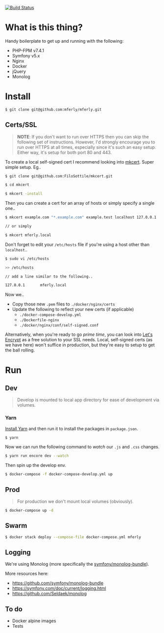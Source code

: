 [![Build Status](https://travis-ci.com/mferly/mferly.svg?branch=master)](https://travis-ci.com/mferly/mferly)

# What is this thing?
Handy boilerplate to get up and running with the following:
- PHP-FPM v7.4.1
- Symfony v5.x
- Nginx
- Docker
- jQuery
- Monolog

# Install

```bash
$ git clone git@github.com:mferly/mferly.git
```

## Certs/SSL

> **NOTE**: If you don't want to run over HTTPS then you can skip the following set of instructions. However, I'd strongly encourage you to run over HTTPS at all times, especially since it's such an easy setup. Either way, it's setup for both port 80 and 443.

To create a local self-signed cert I recommend looking into [mkcert](https://github.com/FiloSottile/mkcert). Super simple setup. Eg..

```bash
$ git clone git@github.com:FiloSottile/mkcert.git

$ cd mkcert

$ mkcert -install
```

Then you can create a cert for an array of hosts or simply specify a single one..

```bash
$ mkcert example.com "*.example.com" example.test localhost 127.0.0.1 ::1

// or simply

$ mkcert mferly.local
```

Don't forget to edit your `/etc/hosts` file if you're using a host other than `localhost`..

```bash
$ sudo vi /etc/hosts

>> /etc/hosts

// add a line similar to the following..

127.0.0.1       mferly.local
```

Now we..
* Copy those new `.pem` files to `./docker/nginx/certs`
* Update the following to reflect your new certs (if applicable)
    * `./docker-compose-develop.yml`
    * `./Dockerfile-nginx`
    * `./docker/nginx/conf/self-signed.conf`

Alternatively, when you're ready to go *prime time*, you can look into [Let's Encrypt](https://letsencrypt.org/) as a free solution to your SSL needs. Local, self-signed certs (as we have here) won't suffice in production, but they're easy to setup to get the ball rolling.

# Run

## Dev
> Develop is mounted to local app directory for ease of development via volumes.

### Yarn
[Install Yarn](https://yarnpkg.com/en/docs/install) and then run it to install the packages in `package.json`.

```bash
$ yarn
```

Now we can run the following command to *watch* our `.js` and `.css` changes.

```bash
$ yarn run encore dev --watch
```

Then spin up the develop env.

```bash
$ docker-compose -f docker-compose-develop.yml up
```

## Prod
> For production we don't mount local volumes (obviously).

```bash
$ docker-compose up -d
```

## Swarm
```bash
$ docker stack deploy --compose-file docker-compose.yml mferly
```

## Logging
We're using Monolog (more specifically the [symfony/monolog-bundle](https://github.com/symfony/monolog-bundle)).

More resources here:
* https://github.com/symfony/monolog-bundle
* https://symfony.com/doc/current/logging.html
* https://github.com/Seldaek/monolog

## To do
* Docker alpine images
* Tests